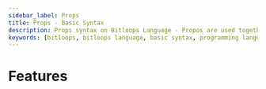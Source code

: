 ```yaml
---
sidebar_label: Props
title: Props - Basic Syntax 
description: Props syntax on Bitloops Language - Propos are used together with DTOs to transfer objects 
keywords: [bitloops, bitloops language, basic syntax, programming language, variables, types, objects, data types, classes, interfaces, modules, functions, loops, services, features, props]
---
```


# Features
